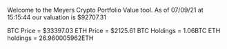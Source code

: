 Welcome to the Meyers Crypto Portfolio Value tool. 
As of 07/09/21 at 15:15:44 our valuation is $92707.31 

BTC Price = $33397.03
 ETH Price = $2125.61
BTC Holdings = 1.06BTC
 ETH holdings = 26.960005962ETH 
